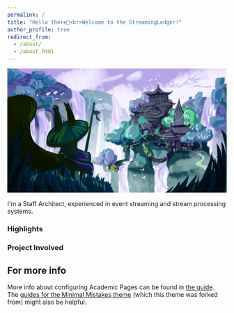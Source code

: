 ```yaml
---
permalink: /
title: "Hello there👋<br>Welcome to the StreamingLedger!"
author_profile: true
redirect_from: 
  - /about/
  - /about.html
---
```


![House of Streams](images/hos.png)

I'm a Staff Architect, experienced in event streaming and stream processing systems.

### Highlights

### Project Involved

For more info
------
More info about configuring Academic Pages can be found in [the guide](https://academicpages.github.io/markdown/). The [guides for the Minimal Mistakes theme](https://mmistakes.github.io/minimal-mistakes/docs/configuration/) (which this theme was forked from) might also be helpful.
